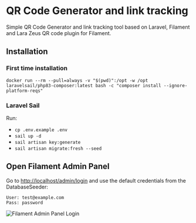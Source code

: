# QR Code Generator and link tracking

Simple QR Code Generator and link tracking tool based on Laravel, Filament and Lara Zeus QR code plugin for Filament.

## Installation

### First time installation

`docker run --rm --pull=always -v "$(pwd)":/opt -w /opt laravelsail/php83-composer:latest bash -c "composer install --ignore-platform-reqs"`

### Laravel Sail

Run:
- `cp .env.example .env`
- `sail up -d`
- `sail artisan key:generate`
- `sail artisan migrate:fresh --seed`

## Open Filament Admin Panel

Go to [http://localhost/admin/login](http://localhost/admin/login) and use the default credentials from the DatabaseSeeder:

```
User: test@example.com
Pass: password
```
![Filament Admin Panel Login]("./documentation/login.png")